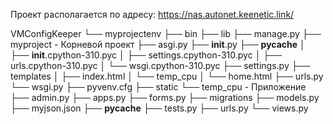 Проект располагается по адресу:
https://nas.autonet.keenetic.link/


VMConfigKeeper
└── myprojectenv
    ├── bin
    ├── lib
    ├── manage.py
    ├── myproject - Корневой проект
        ├── asgi.py
        ├── __init__.py
        ├── __pycache__
        │   ├── __init__.cpython-310.pyc
        │   ├── settings.cpython-310.pyc
        │   ├── urls.cpython-310.pyc
        │   └── wsgi.cpython-310.pyc
        ├── settings.py
        ├── templates
        │   ├── index.html
        │   └── temp_cpu
        │       └── home.html
        ├── urls.py
        └── wsgi.py
    ├── pyvenv.cfg
    ├── static
    └── temp_cpu - Приложение 
        ├── admin.py
        ├── apps.py
        ├── forms.py
        ├── migrations
        ├── models.py
        ├── myjson.json
        ├── __pycache__
        ├── tests.py
        ├── urls.py
        └── views.py